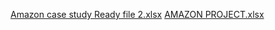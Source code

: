 
[Amazon case study Ready file 2.xlsx](https://github.com/user-attachments/files/21321706/Amazon.case.study.Ready.file.2.xlsx)
[AMAZON PROJECT.xlsx](https://github.com/user-attachments/files/21321707/AMAZON.PROJECT.xlsx)
